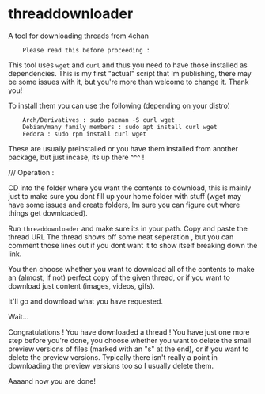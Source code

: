 # threaddownloader
A tool for downloading threads from 4chan

        Please read this before proceeding : 

This tool uses ``wget`` and ``curl`` and thus you need to have those installed as dependencies. This is my first "actual" script that Im publishing, there may be some issues with it, but you're more than welcome to change it. Thank you!

To install them you can use the following (depending on your distro)

        Arch/Derivatives : sudo pacman -S curl wget
        Debian/many family members : sudo apt install curl wget
        Fedora : sudo rpm install curl wget

These are usually preinstalled or you have them installed from another package, but just incase, its up there ^^^ !

/// Operation :

CD into the folder where you want the contents to download, this is mainly just to make sure you dont fill up your home folder with stuff (wget may have some issues and create folders, Im sure you can figure out where things get downloaded).

Run ``threaddownloader`` and make sure its in your path.
Copy and paste the thread URL
The thread shows off some neat seperation , but you can comment those lines out if you dont want it to show itself breaking down the link.

You then choose whether you want to download all of the contents to make an (almost, if not) perfect copy of the given thread, or if you want to download just content (images, videos, gifs). 

It'll go and download what you have requested.

Wait...

Congratulations ! You have downloaded a thread ! You have just one more step before you're done, you choose whether you want to delete the small preview versions of files (marked with an "s" at the end), or if you want to delete the preview versions. Typically there isn't really a point in downloading the preview versions too so I usually delete them.


Aaaand now you are done!

